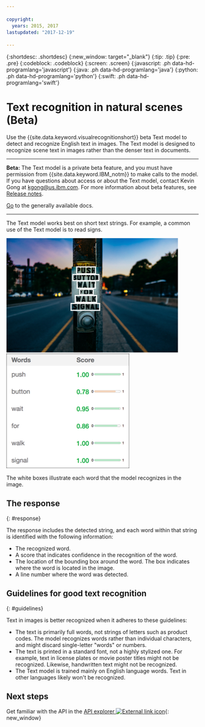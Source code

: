 ```yaml
---

copyright:
  years: 2015, 2017
lastupdated: "2017-12-19"

---
```


{:shortdesc: .shortdesc}
{:new_window: target="_blank"}
{:tip: .tip}
{:pre: .pre}
{:codeblock: .codeblock}
{:screen: .screen}
{:javascript: .ph data-hd-programlang='javascript'}
{:java: .ph data-hd-programlang='java'}
{:python: .ph data-hd-programlang='python'}
{:swift: .ph data-hd-programlang='swift'}

# Text recognition in natural scenes (Beta)

Use the {{site.data.keyword.visualrecognitionshort}} beta Text model to detect and recognize English text in images. The Text model is designed to recognize scene text in images rather than the denser text in documents.

---

**Beta:** The Text model is a private beta feature, and you must have permission from {{site.data.keyword.IBM_notm}} to make calls to the model. If you have questions about access or about the Text model, contact Kevin Gong at kgong@us.ibm.com. For more information about beta features, see [Release notes](/docs/services/visual-recognition/release-notes.html#beta).

[Go](/docs/services/visual-recognition/index.html) to the generally available docs.

---

The Text model works best on short text strings. For example, a common use of the Text model is to read signs.

![Road sign with bounding boxes around recognized words. Photo by Ashim D’Silva on Unsplash](images/walk-signal-detection.png) ![Words and confidence scores detected in the road sign image](images/walk-signal-response.png)

The white boxes illustrate each word that the model recognizes in the image.

## The response
{: #response}

The response includes the detected string, and each word within that string is identified with the following information:

- The recognized word.
- A score that indicates confidence in the recognition of the word.
- The location of the bounding box around the word. The box indicates where the word is located in the image.
- A line number where the word was detected.

## Guidelines for good text recognition
{: #guidelines}

Text in images is better recognized when it adheres to these guidelines:

- The text is primarily full words, not strings of letters such as product codes. The model recognizes words rather than individual characters, and might discard single-letter "words" or numbers.
- The text is printed in a standard font, not a highly stylized one. For example, text in license plates or movie poster titles might not be recognized. Likewise, handwritten text might not be recognized.
- The Text model is trained mainly on English language words. Text in other languages likely won't be recognized.

## Next steps

Get familiar with the API in the [API explorer ![External link icon](../../icons/launch-glyph.svg "External link icon")](https://text-model-api-explorer.mybluemix.net/apis/visual-recognition-v3#/Text){: new_window}
